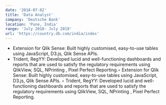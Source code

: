 ```yaml
---
date: '2018-07-02'
title: 'Data Analyst'
company: 'Deutsche Bank'
location: 'Pune, India'
range: 'July 2018- July 2019'
url: 'https://country.db.com/india/index'
---
```


- Extension for Qlik Sense: Built highly customised, easy-to-use tables using JavaScript, D3.js, Qlik Sense APIs.
- Trident, RegYY: Developed lucid and well-functioning dashboards and reports that are used to satisfy the regulatory requirements using QlikView, SQL, NPrinting , Pixel Perfect Reporting.◦ Extension for Qlik Sense: Built highly customised, easy-to-use tables using JavaScript, D3.js, Qlik Sense APIs. ◦ Trident, RegYY: Developed lucid and well-functioning dashboards and reports that are used to satisfy the regulatory requirements using QlikView, SQL, NPrinting , Pixel Perfect Reporting.
